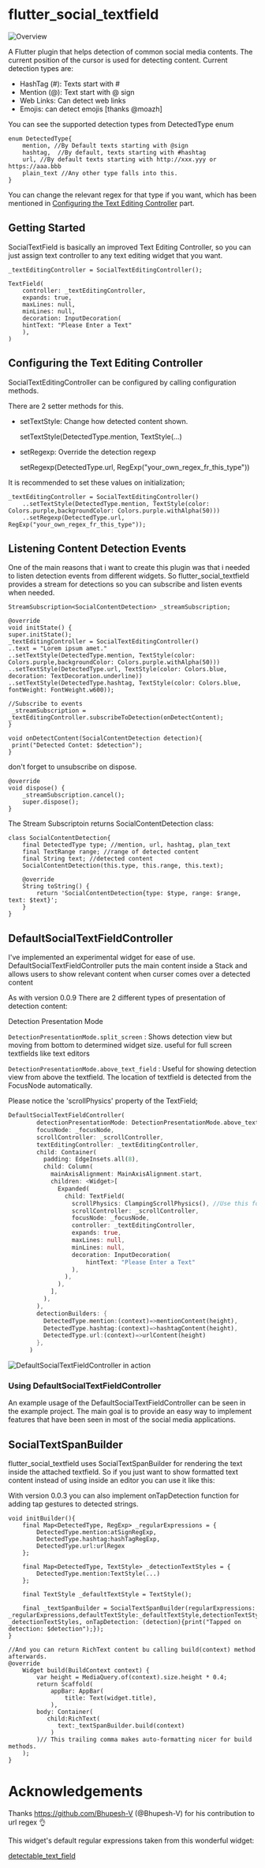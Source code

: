 # flutter_social_textfield

![Overview](https://github.com/dreampowder/flutter_social_textfield/blob/main/readme_contents/overview.gif)


A Flutter plugin that helps detection of common social media contents.
The current position of the cursor is used for detecting content.
Current detection types are:

* HashTag (#): Texts start with #
* Mention (@): Text start with @ sign
* Web Links: Can detect web links
* Emojis: can detect emojis [thanks @moazh]

You can see the supported detection types from DetectedType enum

    enum DetectedType{
        mention, //By Default texts starting with @sign
        hashtag,  //By default, texts starting with #hashtag
        url, //By default texts starting with http://xxx.yyy or https://aaa.bbb 
        plain_text //Any other type falls into this.
    }

You can change the relevant regex for that type if you want, which has been mentioned in [Configuring the Text Editing Controller](#configuring-the-text-editing-controller) part.

## Getting Started

SocialTextField is basically an improved Text Editing Controller, so you can just assign text controller to any text editing widget that you want.

    _textEditingController = SocialTextEditingController();

    TextField(
        controller: _textEditingController,
        expands: true,
        maxLines: null,
        minLines: null,
        decoration: InputDecoration(
        hintText: "Please Enter a Text"
        ),
    )

## Configuring the Text Editing Controller

SocialTextEditingController can be configured by calling configuration methods.

There are 2 setter methods for this.

* setTextStyle: Change how detected content shown.

  setTextStyle(DetectedType.mention, TextStyle(...)

* setRegexp: Override the detection regexp

  setRegexp(DetectedType.url, RegExp("your_own_regex_fr_this_type"))

It is recommended to set these values on initialization;

    _textEditingController = SocialTextEditingController()
        ..setTextStyle(DetectedType.mention, TextStyle(color: Colors.purple,backgroundColor: Colors.purple.withAlpha(50)))
        ..setRegexp(DetectedType.url, RegExp("your_own_regex_fr_this_type"));

## Listening Content Detection Events

One of the main reasons that i want to create this plugin was that i needed to listen detection events from different widgets.
So flutter_social_textfield provides a stream for detections so you can subscribe and listen events when needed.

    StreamSubscription<SocialContentDetection> _streamSubscription;

    @override
    void initState() {
    super.initState();
    _textEditingController = SocialTextEditingController()
    ..text = "Lorem ipsum amet."
    ..setTextStyle(DetectedType.mention, TextStyle(color: Colors.purple,backgroundColor: Colors.purple.withAlpha(50)))
    ..setTextStyle(DetectedType.url, TextStyle(color: Colors.blue, decoration: TextDecoration.underline))
    ..setTextStyle(DetectedType.hashtag, TextStyle(color: Colors.blue, fontWeight: FontWeight.w600));
    
    //Subscribe to events
     _streamSubscription = _textEditingController.subscribeToDetection(onDetectContent);
    }
    
    void onDetectContent(SocialContentDetection detection){
     print("Detected Contet: $detection");
    }

don't forget to unsubscribe on dispose.

    @override
    void dispose() {
        _streamSubscription.cancel();
        super.dispose();
    }

The Stream Subscriptoin returns SocialContentDetection class:

    class SocialContentDetection{
        final DetectedType type; //mention, url, hashtag, plan_text
        final TextRange range; //range of detected content
        final String text; //detected content
        SocialContentDetection(this.type, this.range, this.text);
        
        @override
        String toString() {
            return 'SocialContentDetection{type: $type, range: $range, text: $text}';
        }
    }

## DefaultSocialTextFieldController

I've implemented an experimental widget for ease of use. DefaultSocialTextFieldController puts the main content inside a Stack and allows users to show relevant content when curser comes over a detected content

As with version 0.0.9 There are 2 different types of presentation of detection content: 

Detection Presentation Mode

`DetectionPresentationMode.split_screen` : Shows detection view but moving from bottom to determined widget size. useful for full screen textfields like text editors

`DetectionPresentationMode.above_text_field` : Useful for showing detection view from above the textfield. The location of textfield is detected from the FocusNode automatically.

Please notice the 'scrollPhysics' property of the TextField; 
```dart
DefaultSocialTextFieldController(
        detectionPresentationMode: DetectionPresentationMode.above_text_field,
        focusNode: _focusNode,
        scrollController: _scrollController,
        textEditingController: _textEditingController,
        child: Container(
          padding: EdgeInsets.all(8),
          child: Column(
            mainAxisAlignment: MainAxisAlignment.start,
            children: <Widget>[
              Expanded(
                child: TextField(
                  scrollPhysics: ClampingScrollPhysics(), //Use this for unnecessary scroll bounces
                  scrollController: _scrollController,
                  focusNode: _focusNode,
                  controller: _textEditingController,
                  expands: true,
                  maxLines: null,
                  minLines: null,
                  decoration: InputDecoration(
                      hintText: "Please Enter a Text"
                  ),
                ),
              ),
            ],
          ),
        ),
        detectionBuilders: {
          DetectedType.mention:(context)=>mentionContent(height),
          DetectedType.hashtag:(context)=>hashtagContent(height),
          DetectedType.url:(context)=>urlContent(height)
        },
      )
```

![DefaultSocialTextFieldController in action](https://github.com/dreampowder/flutter_social_textfield/blob/main/readme_contents/default_text_controller.gif)

### Using DefaultSocialTextFieldController
An example usage of the DefaultSocialTextFieldController can be seen in the example project.
The main goal is to provide an easy way to implement features that have been seen in most of the social media applications.

## SocialTextSpanBuilder

flutter_social_textfield uses SocialTextSpanBuilder for rendering the text inside the attached textfield.
So if you just want to show formatted text content instead of using inside an editor you can use it like this:

With version 0.0.3 you can also implement onTapDetection function for adding tap gestures to detected strings. 

    void initBuilder(){
        final Map<DetectedType, RegExp> _regularExpressions = {
            DetectedType.mention:atSignRegExp,
            DetectedType.hashtag:hashTagRegExp,
            DetectedType.url:urlRegex
        };
    
        final Map<DetectedType, TextStyle> _detectionTextStyles = {
            DetectedType.mention:TextStyle(...)
        };
    
        final TextStyle _defaultTextStyle = TextStyle();
    
        final _textSpanBuilder = SocialTextSpanBuilder(regularExpressions: _regularExpressions,defaultTextStyle:_defaultTextStyle,detectionTextStyles: _detectionTextStyles, onTapDetection: (detection){print("Tapped on detection: $detection");});
    }

    //And you can return RichText content bu calling build(context) method afterwards.
    @override
        Widget build(BuildContext context) {
            var height = MediaQuery.of(context).size.height * 0.4;
            return Scaffold(
                appBar: AppBar(
                    title: Text(widget.title),
                ),
            body: Container(
               child:RichText(
                  text:_textSpanBuilder.build(context)
                )
            )// This trailing comma makes auto-formatting nicer for build methods.
        );  
    }   


# Acknowledgements

Thanks https://github.com/Bhupesh-V (@Bhupesh-V) for his contribution to url regex 👌

This widget's default regular expressions taken from this wonderful widget:

[detectable_text_field](https://pub.dev/packages/detectable_text_field)

